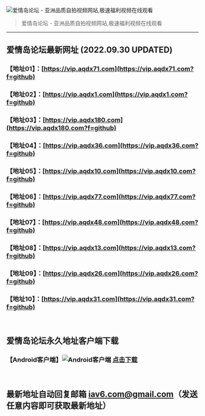 ![爱情岛论坛 - 亚洲品质自拍视频网站,极速福利视频在线观看](http://ww1.sinaimg.cn/large/007drMcOgy1g5i6x3ua0xj30eg0393yo.jpg)
> 爱情岛论坛 - 亚洲品质自拍视频网站,极速福利视频在线观看

---

## 爱情岛论坛最新网址 (2022.09.30 UPDATED)
### 【地址01】：[https://vip.aqdx71.com](https://vip.aqdx71.com?f=github)
### 【地址02】：[https://vip.aqdx1.com](https://vip.aqdx1.com?f=github)
### 【地址03】：[https://vip.aqdx180.com](https://vip.aqdx180.com?f=github)
### 【地址04】：[https://vip.aqdx36.com](https://vip.aqdx36.com?f=github)
### 【地址05】：[https://vip.aqdx10.com](https://vip.aqdx10.com?f=github)
### 【地址06】：[https://vip.aqdx77.com](https://vip.aqdx77.com?f=github)
### 【地址07】：[https://vip.aqdx48.com](https://vip.aqdx48.com?f=github)
### 【地址08】：[https://vip.aqdx13.com](https://vip.aqdx13.com?f=github)
### 【地址09】：[https://vip.aqdx26.com](https://vip.aqdx26.com?f=github)
### 【地址10】：[https://vip.aqdx31.com](https://vip.aqdx31.com?f=github)
<br>

## 爱情岛论坛永久地址客户端下载
### 【Android客户端】![Android客户端](https://ww1.sinaimg.cn/large/007drMcOgy1fzljgv278jj300f00ia9t.jpg) [点击下载](https://app.aqdlt.app/v1/aqdlt_android_0828.apk)

<br>

## 最新地址自动回复邮箱 [iav6.com@gmail.com](mailto:iav6.com@gmail.com)（发送任意内容即可获取最新地址）

